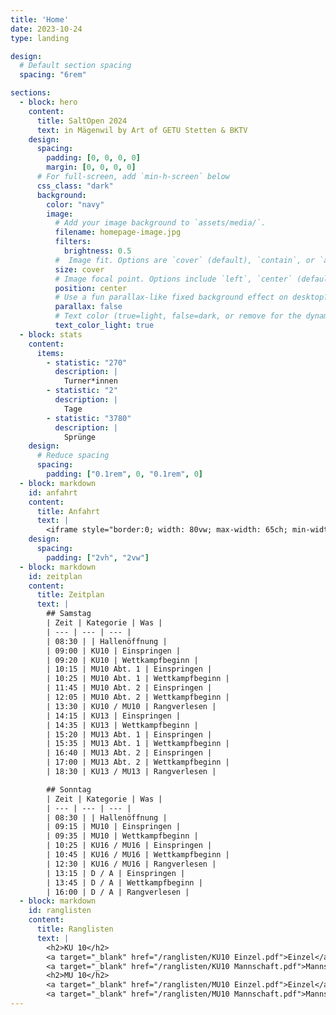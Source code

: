 ```yaml
---
title: 'Home'
date: 2023-10-24
type: landing

design:
  # Default section spacing
  spacing: "6rem"

sections:
  - block: hero
    content:
      title: SaltOpen 2024
      text: in Mägenwil by Art of GETU Stetten & BKTV
    design:
      spacing:
        padding: [0, 0, 0, 0]
        margin: [0, 0, 0, 0]
      # For full-screen, add `min-h-screen` below
      css_class: "dark"
      background:
        color: "navy"
        image:
          # Add your image background to `assets/media/`.
          filename: homepage-image.jpg
          filters:
            brightness: 0.5
          #  Image fit. Options are `cover` (default), `contain`, or `actual` size.
          size: cover
          # Image focal point. Options include `left`, `center` (default), or `right`.
          position: center
          # Use a fun parallax-like fixed background effect on desktop? true/false
          parallax: false
          # Text color (true=light, false=dark, or remove for the dynamic theme color).
          text_color_light: true
  - block: stats
    content:
      items:
        - statistic: "270"
          description: |
            Turner*innen
        - statistic: "2"
          description: |
            Tage
        - statistic: "3780"
          description: |
            Sprünge
    design:
      # Reduce spacing
      spacing:
        padding: ["0.1rem", 0, "0.1rem", 0]
  - block: markdown
    id: anfahrt
    content:
      title: Anfahrt
      text: |
        <iframe style="border:0; width: 80vw; max-width: 65ch; min-width: 20vw; height: 50vh" loading="lazy" frameborder="0" allowfullscreen src="https://www.google.com/maps/embed/v1/place?q=Doppelturnhalle+Oberfeld&key=AIzaSyC4vUMEDH0hY2gPC5FFIzmHb0p6F7_ZVh4"></iframe>
    design:
      spacing:
        padding: ["2vh", "2vw"]
  - block: markdown
    id: zeitplan
    content:
      title: Zeitplan
      text: |
        ## Samstag
        | Zeit | Kategorie | Was |
        | --- | --- | --- |
        | 08:30 | | Hallenöffnung |
        | 09:00 | KU10 | Einspringen |
        | 09:20 | KU10 | Wettkampfbeginn |
        | 10:15 | MU10 Abt. 1 | Einspringen |
        | 10:25 | MU10 Abt. 1 | Wettkampfbeginn |
        | 11:45 | MU10 Abt. 2 | Einspringen |
        | 12:05 | MU10 Abt. 2 | Wettkampfbeginn |
        | 13:30 | KU10 / MU10 | Rangverlesen |
        | 14:15 | KU13 | Einspringen |
        | 14:35 | KU13 | Wettkampfbeginn |
        | 15:20 | MU13 Abt. 1 | Einspringen |
        | 15:35 | MU13 Abt. 1 | Wettkampfbeginn |
        | 16:40 | MU13 Abt. 2 | Einspringen |
        | 17:00 | MU13 Abt. 2 | Wettkampfbeginn |
        | 18:30 | KU13 / MU13 | Rangverlesen |

        ## Sonntag
        | Zeit | Kategorie | Was |
        | --- | --- | --- |
        | 08:30 | | Hallenöffnung |
        | 09:15 | MU10 | Einspringen |
        | 09:35 | MU10 | Wettkampfbeginn |
        | 10:25 | KU16 / MU16 | Einspringen |
        | 10:45 | KU16 / MU16 | Wettkampfbeginn |
        | 12:30 | KU16 / MU16 | Rangverlesen |
        | 13:15 | D / A | Einspringen |
        | 13:45 | D / A | Wettkampfbeginn |
        | 16:00 | D / A | Rangverlesen |
  - block: markdown
    id: ranglisten
    content:
      title: Ranglisten
      text: |
        <h2>KU 10</h2>
        <a target="_blank" href="/ranglisten/KU10 Einzel.pdf">Einzel</a>
        <a target="_blank" href="/ranglisten/KU10 Mannschaft.pdf">Mannschaft</a>
        <h2>MU 10</h2>
        <a target="_blank" href="/ranglisten/MU10 Einzel.pdf">Einzel</a>
        <a target="_blank" href="/ranglisten/MU10 Mannschaft.pdf">Mannschaft</a>
---
```

